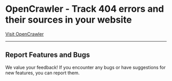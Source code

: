 # OpenCrawler - Track 404 errors and their sources in your website

[Visit OpenCrawler](https://www.opencrawler.in/)


---

## **Report Features and Bugs**
We value your feedback! If you encounter any bugs or have suggestions for new features, you can report them.
